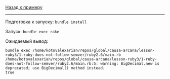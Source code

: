 [Назад к примеру](/1-ruby-does-not-follow-semver)

---

Подготовка к запуску: `bundle install`

Запуск: `bundle exec rake`

Ожидаемый вывод:

```
bundle exec /home/kotovalexarian/repos/global/causa-arcana/lesson-ruby3/1-ruby-does-not-follow-semver/ruby2.6/main.rb
/home/kotovalexarian/repos/global/causa-arcana/lesson-ruby3/1-ruby-does-not-follow-semver/ruby2.6/main.rb:5: warning: BigDecimal.new is deprecated; use BigDecimal() method instead.
true
```
